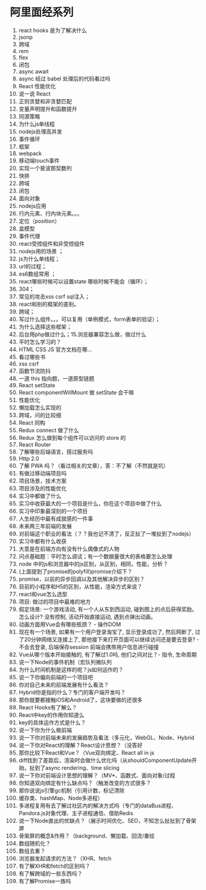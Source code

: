 # 阿里面经系列
1. react hooks 是为了解决什么
2. jsonp
3. 跨域
4. rem
5. flex
6. 闭包
7. async await
8. async 经过 babel 处理后的代码看过吗
9. React 性能优化
10. 说一说 React
11. 正则贪婪和非贪婪匹配
12. 变量声明提升和函数提升
13. 同源策略
14. 为什么js单线程
15. nodejs处理高并发
16. 事件循环
17. 框架
18. webpack
19. 移动端touch事件
20. 实现一个斐波那契数列
21. 快排
22. 跨域
23. 闭包
24. 面向对象
25. nodejs应用
26. 行内元素、行内块元素。。。
27. 定位（position）
28. 盒模型
29. 事件代理
30. react受控组件和非受控组件  
31. nodejs用的场景 ；
32. js为什么单线程；
33. url的过程；
34. es6数组常用 ；
35. react哪些时候可以设置state 哪些时候不能会（循环）；
36. 304；
37. 常见的攻击xss csrf sql注入；
38. react和别的框架的差别。
39. 跨域；
40. 写过什么组件。。。可以复用（单例模式，form表单的验证）；
41. 为什么选择这些框架；
42. 后台用php做过什么；15.浏览器兼容怎么做，做过什么
43. 平时怎么学习的？
44. HTML CSS JS 官方文档在哪...
45. 看过哪些书
46. xss csrf
47. 函数节流防抖
48. 一道 this 指向题，一道原型链题
49. React setState
50. React componentWillMount 做 setState 会干嘛
51. 性能优化
52. 懒加载怎么实现的
53. 跨域，问的比较细
54. React 同构
55. Redux connect 做了什么
56. Redux 怎么做到每个组件可以访问的 store 的
57. React Router
58. 了解哪些后端语言，搭过服务吗
59. Http 2.0
60. 了解 PWA 吗？（看过相关的文章），答：不了解（不然就是坑）
61. 有做过移动端项目吗
62. 项目场景，技术方案
63. 项目涉及的性能优化
64. 实习中都做了什么
65. 实习中收获最大的一个项目是什么，你在这个项目中做了什么
66. 实习中印象最深刻的一个项目
67. 人生经历中最有成就感的一件事
68. 未来两三年前端的发展
69. 对前端这个职业的看法（？？我也记不清了，反正扯了一堆扯到了nodejs）
70. 实习中都有什么收获
71. 大意是在前端方向有没有什么偶像式的人物
72. 问点基础题：平时怎么调试；有一个数据量很大的表格要怎么处理
73. node 中的js和浏览器中的js区别，从区别，相同，性能，分析？
74. (上面提到了promise的polyfill)promise介绍下？
75. promise，以前的异步回调以及其他解决异步的区别？
76. 目前的小程序和H5的区别，从性能，渲染方式来说？
77. react和vue怎么选型
78. 项目: 做过的项目中最难的地方
79. 假定场景: 一个游戏活动, 有一个人从东到西运动, 碰到图上的点后获得奖励。怎么设计? 没有控制, 活动开始直接运动, 遇到点弹出动画。
80. 动画方面用Vue会有哪些瓶颈？ - 操作DOM
81. 现在有一个场景, 如果有一个用户登录淘宝了, 显示登录成功了, 然后网断了, 过了20分钟网络又连接上了, 那他接下来打开页面可以继续访问还是要去登录? - 不会去登录, 后端保存session 前端会携带用户信息进行碰撞
82. Vue从哪个版本开始接触的, 有了解过1.0吗, 他们之间对比？- 指令, 生命周期
83. 说一下Node的事件机制（宏队列微队列
84. 为什么时间机制是这样的呢？js如何运作的？
85. 说一下你偏向前端的一个项目吧
86. 你对自己未来的前端发展有什么看法？
87. Hybrid你是指的什么？专门的客户端开发吗？
88. 那你就要都接触iOS和Android了，这块要做的还很多
89. React Hooks有了解么？
90. React中key的作用你知道么
91. key的具体运作方式是什么？
92. 说一下你为什么做前端
93. 说一下你对前端未来的发展趋势及看法（多元化，WebGL、Node、Hybrid
94. 说一下你对React的理解？React设计思想？（没答好
95. 那你比较下React和Vue？（Vue双向绑定、React all in js
96. diff找到了差距后，渲染时会做什么优化吗（从shouldComponentUpdate开始，扯到了async rendering、time slicing
97. 说一下你对前端设计思想的理解？（MV*、函数式、面向对象/过程
98. 你知道双向绑定有什么缺点吗？（触发改变的方式很多？
99. 那你说说js引擎gc机制（引用计数，标记清除
100. 缓存类、hashMap、Node多进程）
101. 多进程复用有去了解过社区内的解决方式吗（专门的dataBus进程、Pandora.js对象代理、主子进程通信、借助Redis
102. 说一下Node直出的优缺点？（展示时间优化、SEO，不知怎么扯扯到了骨架屏
103. 骨架屏的概念&作用？（background、懒加载、回流/重绘
104. 数组随机化？
105. 数组去重？
106. 浏览器发起请求的方法？（XHR、fetch
107. 有了解XHR和fetch的区别吗？
108. 有了解跨域的一些东西吗？
109. 有了解Promise一族吗
